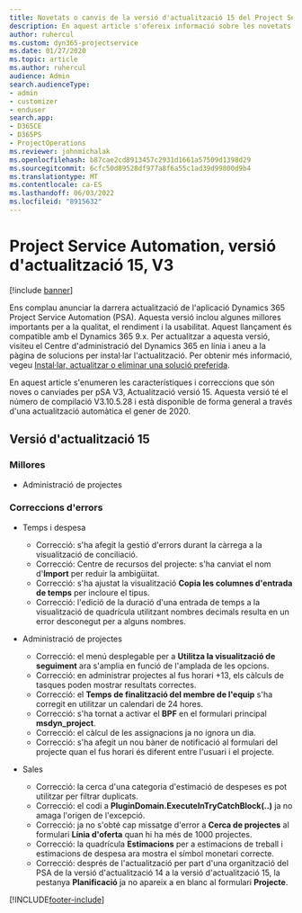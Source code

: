 ```yaml
---
title: Novetats o canvis de la versió d'actualització 15 del Project Service Automation, V3
description: En aquest article s'ofereix informació sobre les novetats de la versió 15, V3.
author: ruhercul
ms.custom: dyn365-projectservice
ms.date: 01/27/2020
ms.topic: article
ms.author: ruhercul
audience: Admin
search.audienceType:
- admin
- customizer
- enduser
search.app:
- D365CE
- D365PS
- ProjectOperations
ms.reviewer: johnmichalak
ms.openlocfilehash: b87cae2cd8913457c2931d1661a57509d1398d29
ms.sourcegitcommit: 6cfc50d89528df977a8f6a55c1ad39d99800d9b4
ms.translationtype: MT
ms.contentlocale: ca-ES
ms.lasthandoff: 06/03/2022
ms.locfileid: "8915632"
---
```

# <a name="project-service-automation-update-release-15-v3"></a>Project Service Automation, versió d'actualització 15, V3

[!include [banner](../includes/psa-now-project-operations.md)]

Ens complau anunciar la darrera actualització de l'aplicació Dynamics 365 Project Service Automation (PSA). Aquesta versió inclou algunes millores importants per a la qualitat, el rendiment i la usabilitat. Aquest llançament és compatible amb el Dynamics 365 9.x. Per actualitzar a aquesta versió, visiteu el Centre d'administració del Dynamics 365 en línia i aneu a la pàgina de solucions per instal·lar l'actualització. Per obtenir més informació, vegeu [Instal·lar, actualitzar o eliminar una solució preferida](/power-platform/admin/install-remove-preferred-solution).

En aquest article s'enumeren les característiques i correccions que són noves o canviades per pSA V3, Actualització versió 15. Aquesta versió té el número de compilació V3.10.5.28 i està disponible de forma general a través d'una actualització automàtica el gener de 2020.

## <a name="update-release-15"></a>Versió d'actualització 15 

### <a name="enhancements"></a>Millores

- Administració de projectes

### <a name="bug-fixes"></a>Correccions d'errors

- Temps i despesa

  - Correcció: s'ha afegit la gestió d'errors durant la càrrega a la visualització de conciliació.
  - Correcció: Centre de recursos del projecte: s'ha canviat el nom d'**Import** per reduir la ambigüitat.
  - Correcció: s'ha ajustat la visualització **Copia les columnes d'entrada de temps** per incloure el tipus.
  - Correcció: l'edició de la duració d'una entrada de temps a la visualització de quadrícula utilitzant nombres decimals resulta en un error desconegut per a alguns nombres.

- Administració de projectes

  - Correcció: el menú desplegable per a **Utilitza la visualització de seguiment** ara s'amplia en funció de l'amplada de les opcions.
  - Correcció: en administrar projectes al fus horari +13, els càlculs de tasques poden mostrar resultats correctes.
  - Correcció: el **Temps de finalització del membre de l'equip** s'ha corregit en utilitzar un calendari de 24 hores.
  - Correcció: s'ha tornat a activar el **BPF** en el formulari principal **msdyn_project**.
  - Correcció: el càlcul de les assignacions ja no ignora un dia.
  - Correcció: s'ha afegit un nou bàner de notificació al formulari del projecte quan el fus horari és diferent entre l'usuari i el projecte.

- Sales

  - Correcció: la cerca d'una categoria d'estimació de despeses es pot utilitzar per filtrar duplicats.
  - Correcció: el codi a **PluginDomain.ExecuteInTryCatchBlock(..)** ja no amaga l'origen de l'excepció.
  - Correcció: ja no s'obté cap missatge d'error a **Cerca de projectes** al formulari **Línia d'oferta** quan hi ha més de 1000 projectes.
  - Correcció: la quadrícula **Estimacions** per a estimacions de treball i estimacions de despesa ara mostra el símbol monetari correcte.
  - Correcció: després de l'actualització per part d'una organització del PSA de la versió d'actualització 14 a la versió d'actualització 15, la pestanya **Planificació** ja no apareix a en blanc al formulari **Projecte**.


[!INCLUDE[footer-include](../includes/footer-banner.md)]
